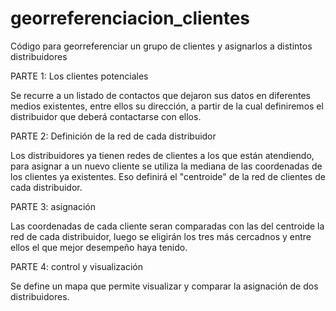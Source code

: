 # georreferenciacion_clientes
Código para georreferenciar un grupo de clientes y asignarlos a distintos distribuidores

PARTE 1: Los clientes potenciales

Se recurre a un listado de contactos que dejaron sus datos en diferentes medios existentes, entre ellos su dirección, a partir de la cual definiremos el distribuidor que deberá contactarse con ellos.

PARTE 2: Definición de la red de cada distribuidor

Los distribuidores ya tienen redes de clientes a los que están atendiendo, para asignar a un nuevo cliente se utiliza la mediana de las coordenadas de los clientes ya existentes. Eso definirá el "centroide" de la red de clientes de cada distribuidor.

PARTE 3: asignación

Las coordenadas de cada cliente seran comparadas con las del centroide la red de cada distribuidor, luego se eligirán los tres más cercadnos y entre ellos el que mejor desempeño haya tenido.

PARTE 4: control y visualización

Se define un mapa que permite visualizar y comparar la asignación de dos distribuidores. 
